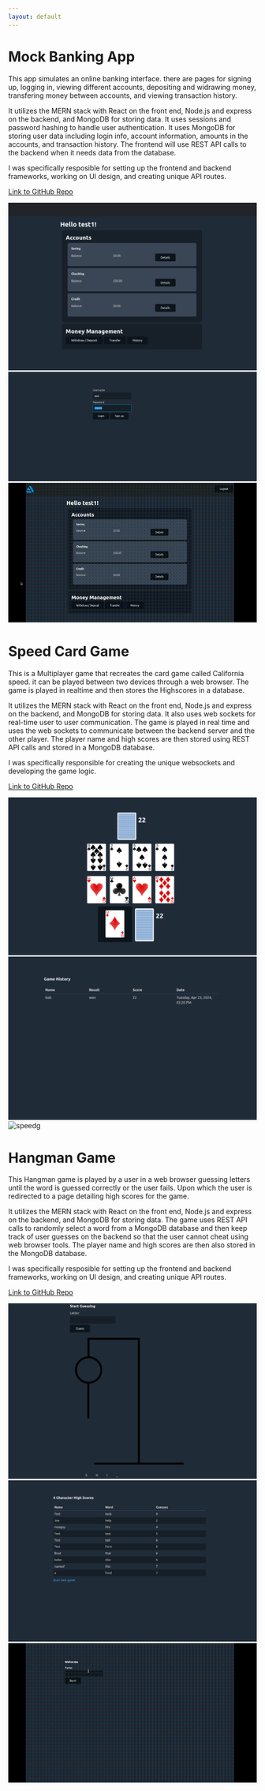 ```yaml
---
layout: default
---
```


# Mock Banking App
This app simulates an online banking interface. there are pages for signing up, logging in, viewing different accounts, depositing and widrawing money, transfering money between accounts, and viewing transaction history.

It utilizes the MERN stack with React on the front end, Node.js and express on the backend, and MongoDB for storing data. It uses sessions and password hashing to handle user authentication. It uses MongoDB for storing user data including login info, account information, amounts in the accounts, and transaction history. The frontend will use REST API calls to the backend when it needs data from the database.

I was specifically resposible for setting up the frontend and backend frameworks, working on UI design, and creating unique API routes. 

[Link to GitHub Repo](https://github.com/18janderson3/18janderson3.github.io/tree/main/BankingApp)

![bank1](./images/bank1.png)
![bank2](./images/bank2.png)
![bankg](./images/bank.gif)

# Speed Card Game
This is a Multiplayer game that recreates the card game called California speed. it can be played between two devices through a web browser. The game is played in realtime and then stores the Highscores in a database.

It utilizes the MERN stack with React on the front end, Node.js and express on the backend, and MongoDB for storing data. It also uses web sockets for real-time user to user communication. The game is played in real time and uses the web sockets to communicate between the backend server and the other player. The player name and high scores are then stored using REST API calls and stored in a MongoDB database. 

I was specifically responsible for creating the unique websockets and developing the game logic.

[Link to GitHub Repo](https://github.com/18janderson3/18janderson3.github.io/tree/main/Speed)

![speed1](./images/speed1.png)
![speed2](./images/speed2.png)
![speedg](./images/speed.gif)

# Hangman Game
This Hangman game is played by a user in a web browser guessing letters until the word is guessed correctly or the user fails. Upon which the user is redirected to a page detailing high scores for the game.

It utilizes the MERN stack with React on the front end, Node.js and express on the backend, and MongoDB for storing data. The game uses REST API calls to randomly select a word from a MongoDB database and then keep track of user guesses on the backend so that the user cannot cheat using web browser tools. The player name and high scores are then also stored in the MongoDB database.

I was specifically resposible for setting up the frontend and backend frameworks, working on UI design, and creating unique API routes.

[Link to GitHub Repo](https://github.com/18janderson3/18janderson3.github.io/tree/main/Speed)

![hm1](./images/hangman1.png)
![hm2](./images/hangman2.png)
![hmg](./images/hmg.gif)
